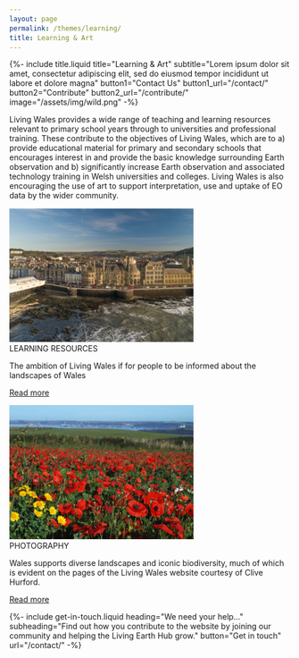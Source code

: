 ```yaml
---
layout: page
permalink: /themes/learning/
title: Learning & Art
---
```


{%-
        include title.liquid
        title="Learning & Art"
        subtitle="Lorem ipsum dolor sit amet, consectetur adipiscing elit, sed do eiusmod tempor incididunt ut labore et dolore magna"
        button1="Contact Us" button1_url="/contact/"
        button2="Contribute" button2_url="/contribute/"
        image="/assets/img/wild.png"
-%}

<!-- country-subpage-blog-start -->
<div class="container mt-80 mb-80 future-landscapes-main">
    <div class="row">
        <div class="col-12 col-sm-12 col-md-10 offset-md-1 mb-80">
            <p>Living Wales provides a wide range of teaching and learning resources relevant to primary school years through to universities and professional training. These contribute to the objectives of Living Wales, which are to a) provide educational material for primary and secondary schools that encourages interest in and provide the basic knowledge surrounding Earth observation and b) significantly increase Earth observation and associated technology training in Welsh universities and colleges. Living Wales is also encouraging the use of art to support interpretation, use and uptake of EO data by the wider community.</p>
        </div>
    </div>
    <div class="row">
        <div class="col-12 col-sm-6 col-md-4">
            <a href="/themes/change/agriculture-changes/"><img src="/assets/img/learning-resources.png" alt="img"></a>
            <div class="future-dsc">
                <div class="future-dsc-title">LEARNING RESOURCES</div>
                <p>The ambition of Living Wales if for people to be informed about the landscapes of Wales</p>
                <p class="pt-2"><a href="/themes/change/agriculture-changes/" class="learn-more-link">Read more</a></p>
            </div>
        </div>
        <div class="col-12 col-sm-6 col-md-4">
            <a href="#"><img src="/assets/img/photography.jpg" alt="img"></a>
            <div class="future-dsc">
                <div class="future-dsc-title">PHOTOGRAPHY</div>
                <p>Wales supports diverse landscapes and iconic biodiversity, much of which is evident on the pages of the Living Wales website courtesy of Clive Hurford. </p>
                <p class="pt-2"><a href="#" class="learn-more-link">Read more</a></p>
            </div>
        </div>
    </div>
</div>
<!-- country-subpage-blog-end -->

{%-
        include get-in-touch.liquid
        heading="We need your help&hellip;"
        subheading="Find out how you contribute to the website by joining our community and helping the Living Earth Hub grow."
        button="Get in touch"
        url="/contact/"
-%}
